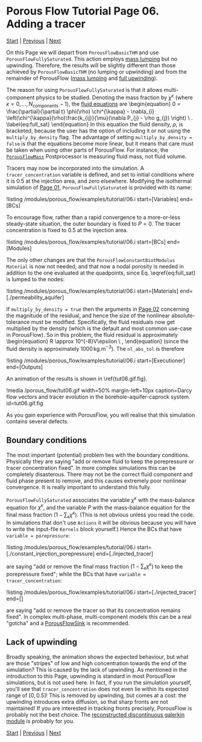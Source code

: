 # Porous Flow Tutorial Page 06.  Adding a tracer

[Start](/porous_flow/tutorial_00.md) |
[Previous](/porous_flow/tutorial_05.md) |
[Next](/porous_flow/tutorial_07.md)

On this Page we will depart from `PorousFlowBasicTHM` and use `PorousFlowFullySaturated`.  This action employs [mass lumping](/porous_flow/mass_lumping.md) but no upwinding.  Therefore, the results will be slightly different than those achieved by `PorousFlowBasicTHM` (no lumping or upwinding) and from the remainder of PorousFlow ([mass lumping](/porous_flow/mass_lumping) and [full upwinding](/porous_flow/upwinding.md)).

The reason for using `PorousFlowFullySaturated` is that it allows multi-component physics to be studied.  Denoting the mass fraction by $\chi^{\kappa}$ (where $\kappa = 0,\ldots,N_{\mathrm{components}}-1$), the [fluid equations](/porous_flow/governing_equations.md) are
\begin{equation}
0 = \frac{\partial}{\partial t} \phi(\rho) \chi^{\kappa} - \nabla_{i} \left(\chi^{\kappa}(\rho)\frac{k_{ij}}{\mu}(\nabla P_{j} - \rho g_{j}) \right) \ .
\label{eq:full_sat}
\end{equation}
In this equation the fluid density, $\rho$, is bracketed, because the user has the option of including it or not using the `multiply_by_density` flag.  The advantage of setting `multiply_by_density = false` is that the equations become more linear, but it means that care must be taken when using other parts of PorousFlow.  For instance, the [`PorousFlowMass`](/systems/Postprocessors/porous_flow/PorousFlowFluidMass.md) Postprocessor is measuring fluid mass, not fluid volume.

Tracers may now be incorporated into the simulation.  A `tracer_concentration` variable is defined, and set to initial conditions where it is 0.5 at the injection area, and zero elsewhere.  Modifying the isothermal simulation of [Page 01](/porous_flow/tutorial_01.md), `PorousFlowFullySaturated` is provided with its name:

!listing /modules/porous_flow/examples/tutorial/06.i start=[Variables] end=[BCs]

To encourage flow, rather than a rapid convergence to a more-or-less steady-state situation, the outer boundary is fixed to $P=0$. The tracer concentration is fixed to 0.5 at the injection area.

!listing /modules/porous_flow/examples/tutorial/06.i start=[BCs] end=[Modules]

The only other changes are that the `PorousFlowConstantBiotModulus` `Material` is now not needed, and that now a nodal porosity is needed in addition to the one evaluated at the quadpoints, since Eq. \eqref{eq:full_sat} is lumped to the nodes:

!listing /modules/porous_flow/examples/tutorial/06.i start=[Materials] end=[./permeability_aquifer]

If `multiply_by_density = true` then the arguments in [Page 02](/porous_flow/tutorial_02.md) concerning the magnitude of the residual, and hence the size of the nonlinear absolute-tolerance must be modified.  Specifically, the fluid residuals now get multiplied by the density (which is the default and most common use-case in PorousFlow).  So in this problem, the fluid residual is approximately
\begin{equation}
R \approx 10^{-8}V\epsilon \ ,
\end{equation}
(since the fluid density is approximately 1000$\,$kg.m$^{-3}$).  The `nl_abs_tol` is therefore

!listing /modules/porous_flow/examples/tutorial/06.i start=[Executioner] end=[Outputs]

An animation of the results is shown in \ref{tut06.gif.fig}.

!media /porous_flow/tut06.gif width=50% margin-left=10px caption=Darcy flow vectors and tracer evolution in the borehole-aquifer-caprock system.  id=tut06.gif.fig

As you gain experience with PorousFlow, you will realise that this simulation contains several defects.

## Boundary conditions

The most important (potential) problem lies with the boundary conditions.  Physically they are saying "add or remove fluid to keep the porepressure or tracer concentration fixed".  In more complex simulations this can be completely disasterous.  There may not be the correct fluid component and fluid phase present to remove, and this causes extremely poor nonlinear convergence.  It is really important to understand this fully.

`PorousFlowFullySaturated` associates the variable $\chi^{\kappa}$ with the mass-balance equation for $\chi^{\kappa}$, and the variable $P$ with the mass-balance equation for the final mass fraction ($1-\sum_{\kappa}\chi^{\kappa}$).  (This is not obvious unless you read the code.  In simulations that don't use `Actions` it will be obvious because you will have to write the input-file `Kernels` block yourself.)  Hence the BCs that have `variable = porepressure`:

!listing /modules/porous_flow/examples/tutorial/06.i start=[./constant_injection_porepressure] end=[./injected_tracer]

are saying "add or remove the final mass fraction ($1-\sum_{\kappa}\chi^{\kappa}$) to keep the porepressure fixed"; while the BCs that have `variable = tracer_concentration`:

!listing /modules/porous_flow/examples/tutorial/06.i start=[./injected_tracer] end=[]

are saying "add or remove the tracer so that its concentration remains fixed".  In complex multi-phase, multi-component models this can be a real "gotcha" and a [PorousFlowSink](/systems/BCs/porous_flow/PorousFlowSink.md) is recommended.

## Lack of upwinding

Broadly speaking, the animation shows the expected behaviour, but what are those "stripes" of low and high concentration towards the end of the simulation?  This is caused by the lack of upwinding.  As mentioned in the introduction to this Page, upwinding is standard in most PorousFlow simulations, but is not used here.  In fact, if you run the simulation yourself, you'll see that `tracer_concentration` does not even lie within its expected range of $[0, 0.5]$!  This is removed by upwinding, but comes at a cost: the upwinding introduces extra diffusion, so that sharp fronts are not maintained!  If you are interested in tracking fronts precisely, PorousFlow is probably not the best choice.  The [reconstructed discontinuous galerkin module](/rdg/index.md) is probably for you.

[Start](/porous_flow/tutorial_00.md) |
[Previous](/porous_flow/tutorial_05.md) |
[Next](/porous_flow/tutorial_07.md)
